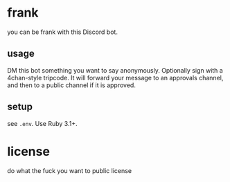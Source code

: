 # frank

you can be frank with this Discord bot.

## usage

DM this bot something you want to say anonymously. Optionally sign with a 4chan-style tripcode. It will forward your message to an approvals channel, and then to a public channel if it is approved.

## setup

see `.env`. Use Ruby 3.1+.


# license

do what the fuck you want to public license
